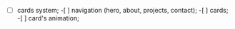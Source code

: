 -[ ] cards system; -[ ] navigation (hero, about, projects, contact); -[ ] cards; -[ ] card's animation;
